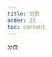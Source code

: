 ```yaml
---
title: 分页
order: 21
toc: content
---
```


<code src='../examples/Pagination.tsx' description='设置pagination实现分页'>分页</code>

